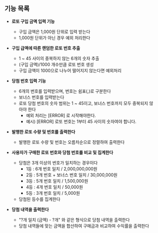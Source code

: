 ## 기능 목록
* **로또 구입 금액 입력 기능**
    - 구입 금액은 1,000원 단위로 입력 받는다
    - 1,000원 단위가 아닌 경우 예외 처리한다

* **구입 급액에 따른 랜덤한 로또 번호 추출**
    - 1 ~ 45 사이의 중복하지 않는 6개의 숫자 추출
    - (구입 금액)/1000 개수만큼 로또 번호 생성
    - 구입 금액이 1000으로 나누어 떨어지지 않는다면 예외처리

* **당첨 번호 입력 기능**
    - 6개의 번호를 입력받으며, 번호는 쉼표(,)로 구분한다
    - 보너스 번호를 입력받는다
    - 로또 당첨 번호의 숫자 범위는 1 ~ 45이고, 보너스 번호까지 모두 중복되지 않아야 한다
        + 예외 처리는 [ERROR] 로 시작해야한다.
        + 예시) [ERROR] 로또 번호는 1부터 45 사이의 숫자여야 합니다.

* **발행한 로또 수량 및 번호를 출력한다**
    - 발행한 로또 수량 및 번호는 오름차순으로 정렬하여 출력한다

* **사용자가 구매한 로또 번호와 당첨 번호를 비교 및 집계한다**
    - 당첨은 3개 이상의 번호가 일치하는 경우이다    
        + 1등 : 6개 번호 일치 / 2,000,000,000원
        + 2등 : 5개 번호 + 보너스 번호 일치 / 30,000,000원
        + 3등 : 5개 번호 일치 / 1,500,000원
        + 4등 : 4개 번호 일치 / 50,000원
        + 5등 : 3개 번호 일치 / 5,000원
    - 당첨된 등수를 집계한다

* **당첨 내역을 출력한다**
    - "?개 일치 (금액) - ?개" 와 같은 형식으로 당첨 내역을 출력한다
    - 당첨 내역들에 맞는 금액을 합산하여 구매금과 비교하여 수익률을 출력한다